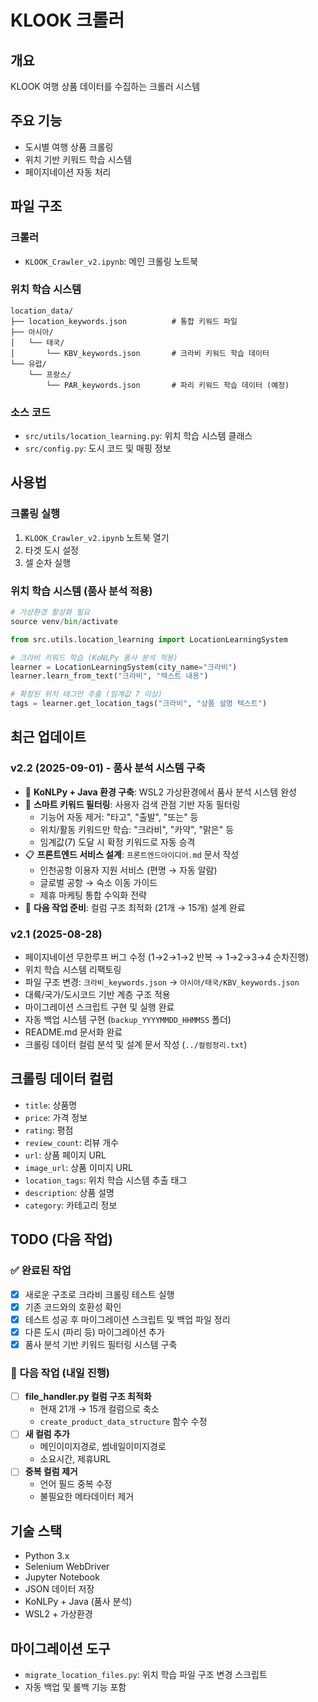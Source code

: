 # KLOOK 크롤러

## 개요
KLOOK 여행 상품 데이터를 수집하는 크롤러 시스템

## 주요 기능
- 도시별 여행 상품 크롤링
- 위치 기반 키워드 학습 시스템
- 페이지네이션 자동 처리

## 파일 구조

### 크롤러
- `KLOOK_Crawler_v2.ipynb`: 메인 크롤링 노트북

### 위치 학습 시스템
```
location_data/
├── location_keywords.json          # 통합 키워드 파일
├── 아시아/
│   └── 태국/
│       └── KBV_keywords.json       # 크라비 키워드 학습 데이터
└── 유럽/
    └── 프랑스/
        └── PAR_keywords.json       # 파리 키워드 학습 데이터 (예정)
```

### 소스 코드
- `src/utils/location_learning.py`: 위치 학습 시스템 클래스
- `src/config.py`: 도시 코드 및 매핑 정보

## 사용법

### 크롤링 실행
1. `KLOOK_Crawler_v2.ipynb` 노트북 열기
2. 타겟 도시 설정
3. 셀 순차 실행

### 위치 학습 시스템 (품사 분석 적용)
```python
# 가상환경 활성화 필요
source venv/bin/activate

from src.utils.location_learning import LocationLearningSystem

# 크라비 키워드 학습 (KoNLPy 품사 분석 적용)
learner = LocationLearningSystem(city_name="크라비")
learner.learn_from_text("크라비", "텍스트 내용")

# 확정된 위치 태그만 추출 (임계값 7 이상)
tags = learner.get_location_tags("크라비", "상품 설명 텍스트")
```

## 최근 업데이트

### v2.2 (2025-09-01) - 품사 분석 시스템 구축
- 🎯 **KoNLPy + Java 환경 구축**: WSL2 가상환경에서 품사 분석 시스템 완성
- 🔧 **스마트 키워드 필터링**: 사용자 검색 관점 기반 자동 필터링
  - 기능어 자동 제거: "타고", "출발", "또는" 등
  - 위치/활동 키워드만 학습: "크라비", "카약", "맑은" 등
  - 임계값(7) 도달 시 확정 키워드로 자동 승격
- 📋 **프론트엔드 서비스 설계**: `프론트엔드아이디어.md` 문서 작성
  - 인천공항 이용자 지원 서비스 (편명 → 자동 알람)
  - 글로벌 공항 → 숙소 이동 가이드
  - 제휴 마케팅 통합 수익화 전략
- 🔄 **다음 작업 준비**: 컬럼 구조 최적화 (21개 → 15개) 설계 완료

### v2.1 (2025-08-28)
- 페이지네이션 무한루프 버그 수정 (1→2→1→2 반복 → 1→2→3→4 순차진행)
- 위치 학습 시스템 리팩토링
- 파일 구조 변경: `크라비_keywords.json` → `아시아/태국/KBV_keywords.json`
- 대륙/국가/도시코드 기반 계층 구조 적용
- 마이그레이션 스크립트 구현 및 실행 완료
- 자동 백업 시스템 구현 (`backup_YYYYMMDD_HHMMSS` 폴더)
- README.md 문서화 완료
- 크롤링 데이터 컬럼 분석 및 설계 문서 작성 (`../컬럼정리.txt`)

## 크롤링 데이터 컬럼
- `title`: 상품명
- `price`: 가격 정보
- `rating`: 평점
- `review_count`: 리뷰 개수
- `url`: 상품 페이지 URL
- `image_url`: 상품 이미지 URL
- `location_tags`: 위치 학습 시스템 추출 태그
- `description`: 상품 설명
- `category`: 카테고리 정보

## TODO (다음 작업)
### ✅ 완료된 작업
- [x] 새로운 구조로 크라비 크롤링 테스트 실행
- [x] 기존 코드와의 호환성 확인
- [x] 테스트 성공 후 마이그레이션 스크립트 및 백업 파일 정리
- [x] 다른 도시 (파리 등) 마이그레이션 추가
- [x] 품사 분석 기반 키워드 필터링 시스템 구축

### 🚀 다음 작업 (내일 진행)
- [ ] **file_handler.py 컬럼 구조 최적화**
  - 현재 21개 → 15개 컬럼으로 축소
  - `create_product_data_structure` 함수 수정
- [ ] **새 컬럼 추가**
  - 메인이미지경로, 썸네일이미지경로
  - 소요시간, 제휴URL
- [ ] **중복 컬럼 제거**
  - 언어 필드 중복 수정
  - 불필요한 메타데이터 제거

## 기술 스택
- Python 3.x
- Selenium WebDriver
- Jupyter Notebook
- JSON 데이터 저장
- KoNLPy + Java (품사 분석)
- WSL2 + 가상환경

## 마이그레이션 도구
- `migrate_location_files.py`: 위치 학습 파일 구조 변경 스크립트
- 자동 백업 및 롤백 기능 포함